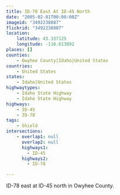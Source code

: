 ```yaml
---
title: ID-78 East At ID-45 North
date: "2005-02-01T00:00:00Z"
imageid: "3492238887"
flickrid: "3492238887"
location:
    latitude: 43.337125
    longitude: -116.613092
places: []
counties:
    - Owyhee County|Idaho|United States
countries:
    - United States
states:
    - Idaho|United States
highwaytypes:
    - Idaho State Highway
    - Idaho State Highway
highways:
    - ID-45
    - ID-78
tags:
    - Shield
intersections:
    - overlap1: null
      overlap2: null
      highways1:
        - ID-45
      highways2:
        - ID-78

---
```

ID-78 east at ID-45 north in Owyhee County.